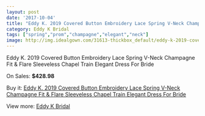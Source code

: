 ```yaml
---
layout: post
date: '2017-10-04'
title: "Eddy K. 2019 Covered Button Embroidery Lace Spring V-Neck Champagne Fit & Flare Sleeveless Chapel Train Elegant Dress For Bride"
category: Eddy K Bridal
tags: ["spring","prom","champagne","elegant","neck"]
image: http://img.idealgown.com/31613-thickbox_default/eddy-k-2019-covered-button-embroidery-lace-spring-v-neck-champagne-fit-flare-sleeveless-chapel-train-elegant-dress-for-bride.jpg
---
```

Eddy K. 2019 Covered Button Embroidery Lace Spring V-Neck Champagne Fit & Flare Sleeveless Chapel Train Elegant Dress For Bride

On Sales: **$428.98**
<a href="https://www.idealgown.com/en/eddy-k-bridal/11508-eddy-k-2019-covered-button-embroidery-lace-spring-v-neck-champagne-fit-flare-sleeveless-chapel-train-elegant-dress-for-bride.html"><amp-img layout="responsive" width="600" height="600" src="//img.idealgown.com/31613-thickbox_default/eddy-k-2019-covered-button-embroidery-lace-spring-v-neck-champagne-fit-flare-sleeveless-chapel-train-elegant-dress-for-bride.jpg" alt="Eddy K. 2019 Covered Button Embroidery Lace Spring V-Neck Champagne Fit & Flare Sleeveless Chapel Train Elegant Dress For Bride 0" /></a>
<a href="https://www.idealgown.com/en/eddy-k-bridal/11508-eddy-k-2019-covered-button-embroidery-lace-spring-v-neck-champagne-fit-flare-sleeveless-chapel-train-elegant-dress-for-bride.html"><amp-img layout="responsive" width="600" height="600" src="//img.idealgown.com/31614-thickbox_default/eddy-k-2019-covered-button-embroidery-lace-spring-v-neck-champagne-fit-flare-sleeveless-chapel-train-elegant-dress-for-bride.jpg" alt="Eddy K. 2019 Covered Button Embroidery Lace Spring V-Neck Champagne Fit & Flare Sleeveless Chapel Train Elegant Dress For Bride 1" /></a>

Buy it: [Eddy K. 2019 Covered Button Embroidery Lace Spring V-Neck Champagne Fit & Flare Sleeveless Chapel Train Elegant Dress For Bride](https://www.idealgown.com/en/eddy-k-bridal/11508-eddy-k-2019-covered-button-embroidery-lace-spring-v-neck-champagne-fit-flare-sleeveless-chapel-train-elegant-dress-for-bride.html "Eddy K. 2019 Covered Button Embroidery Lace Spring V-Neck Champagne Fit & Flare Sleeveless Chapel Train Elegant Dress For Bride")

View more: [Eddy K Bridal](https://www.idealgown.com/en/72-eddy-k-bridal "Eddy K Bridal")